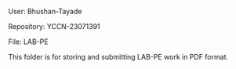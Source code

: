 User: Bhushan-Tayade

Repository: YCCN-23071391

File: LAB-PE

This folder is for storing and submitting LAB-PE work in PDF format.
